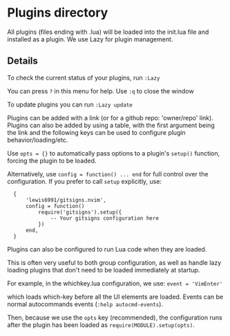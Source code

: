 # Plugins directory

All plugins (files ending with .lua) will be loaded into the init.lua file and installed as a plugin.
We use Lazy for plugin management.

## Details 
To check the current status of your plugins, run
  `:Lazy`

You can press `?` in this menu for help. Use `:q` to close the window

To update plugins you can run
  `:Lazy update`

Plugins can be added with a link (or for a github repo: 'owner/repo' link).
Plugins can also be added by using a table, with the first argument being the link
and the following keys can be used to configure plugin behavior/loading/etc.

Use `opts = {}` to automatically pass options to a plugin's `setup()` function, forcing the plugin to be loaded.

Alternatively, use `config = function() ... end` for full control over the configuration.
If you prefer to call `setup` explicitly, use:
```
  {
      'lewis6991/gitsigns.nvim',
      config = function()
          require('gitsigns').setup({
              -- Your gitsigns configuration here
          })
      end,
  }
```

Plugins can also be configured to run Lua code when they are loaded.

This is often very useful to both group configuration, as well as handle
lazy loading plugins that don't need to be loaded immediately at startup.

For example, in the whichkey.lua configuration, we use:
    `event = 'VimEnter'`

which loads which-key before all the UI elements are loaded. Events can be
normal autocommands events (`:help autocmd-events`).

Then, because we use the `opts` key (recommended), the configuration runs
after the plugin has been loaded as `require(MODULE).setup(opts)`.
